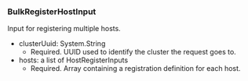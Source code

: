### BulkRegisterHostInput
Input for registering multiple hosts.

- clusterUuid: System.String
  - Required. UUID used to identify the cluster the request goes to.
- hosts: a list of HostRegisterInputs
  - Required. Array containing a registration definition for each host.

